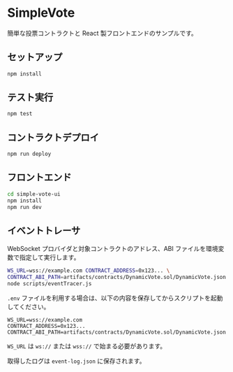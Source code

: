 # SimpleVote

簡単な投票コントラクトと React 製フロントエンドのサンプルです。

## セットアップ

```bash
npm install
```

## テスト実行

```bash
npm test
```

## コントラクトデプロイ

```bash
npm run deploy
```

## フロントエンド

```bash
cd simple-vote-ui
npm install
npm run dev
```

## イベントトレーサ

WebSocket プロバイダと対象コントラクトのアドレス、ABI ファイルを環境変数で指定して実行します。

```bash
WS_URL=wss://example.com CONTRACT_ADDRESS=0x123... \
CONTRACT_ABI_PATH=artifacts/contracts/DynamicVote.sol/DynamicVote.json \
node scripts/eventTracer.js
```

`.env` ファイルを利用する場合は、以下の内容を保存してからスクリプトを起動してください。

```env
WS_URL=wss://example.com
CONTRACT_ADDRESS=0x123...
CONTRACT_ABI_PATH=artifacts/contracts/DynamicVote.sol/DynamicVote.json
```

`WS_URL` は `ws://` または `wss://` で始まる必要があります。

取得したログは `event-log.json` に保存されます。
